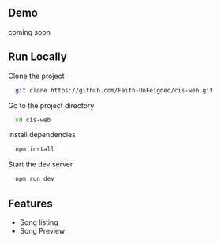 ## Demo

coming soon

## Run Locally

Clone the project

```bash
  git clone https://github.com/Faith-UnFeigned/cis-web.git
```

Go to the project directory

```bash
  cd cis-web
```

Install dependencies

```bash
  npm install
```

Start the dev server

```bash
  npm run dev
```


## Features

- Song listing
- Song Preview